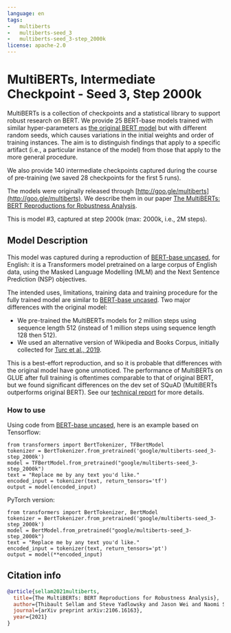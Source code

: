 ```yaml
---
language: en
tags:
-   multiberts
-   multiberts-seed_3
-   multiberts-seed_3-step_2000k
license: apache-2.0
---
```


# MultiBERTs, Intermediate Checkpoint - Seed 3, Step 2000k

MultiBERTs is a collection of checkpoints and a statistical library to support
robust research on BERT. We provide 25 BERT-base models trained with
similar hyper-parameters as
[the original BERT model](https://github.com/google-research/bert) but
with different random seeds, which causes variations in the initial weights and order of
training instances. The aim is to distinguish findings that apply to a specific
artifact (i.e., a particular instance of the model) from those that apply to the
more general procedure.

We also provide 140 intermediate checkpoints captured
during the course of pre-training (we saved 28 checkpoints for the first 5 runs).

The models were originally released through
[http://goo.gle/multiberts](http://goo.gle/multiberts). We describe them in our
paper
[The MultiBERTs: BERT Reproductions for Robustness Analysis](https://arxiv.org/abs/2106.16163).

This is model #3, captured at step 2000k (max: 2000k, i.e., 2M steps).

## Model Description

This model was captured during a reproduction of
[BERT-base uncased](https://github.com/google-research/bert), for English: it
is a Transformers model pretrained on a large corpus of English data, using the
Masked Language Modelling (MLM) and the Next Sentence Prediction (NSP)
objectives.

The intended uses, limitations, training data and training procedure for the fully trained model are similar
to [BERT-base uncased](https://github.com/google-research/bert). Two major
differences with the original model:

*   We pre-trained the MultiBERTs models for 2 million steps using sequence
    length 512 (instead of 1 million steps using sequence length 128 then 512).
*   We used an alternative version of Wikipedia and Books Corpus, initially
    collected for [Turc et al., 2019](https://arxiv.org/abs/1908.08962).

This is a best-effort reproduction, and so it is probable that differences with
the original model have gone unnoticed. The performance of MultiBERTs on GLUE after full training is oftentimes comparable to that of original
BERT, but we found significant differences on the dev set of SQuAD (MultiBERTs outperforms original BERT).
See our [technical report](https://arxiv.org/abs/2106.16163) for more details.

### How to use

Using code from
[BERT-base uncased](https://huggingface.co/bert-base-uncased), here is an example based on
Tensorflow:

```
from transformers import BertTokenizer, TFBertModel
tokenizer = BertTokenizer.from_pretrained('google/multiberts-seed_3-step_2000k')
model = TFBertModel.from_pretrained("google/multiberts-seed_3-step_2000k")
text = "Replace me by any text you'd like."
encoded_input = tokenizer(text, return_tensors='tf')
output = model(encoded_input)
```

PyTorch version:

```
from transformers import BertTokenizer, BertModel
tokenizer = BertTokenizer.from_pretrained('google/multiberts-seed_3-step_2000k')
model = BertModel.from_pretrained("google/multiberts-seed_3-step_2000k")
text = "Replace me by any text you'd like."
encoded_input = tokenizer(text, return_tensors='pt')
output = model(**encoded_input)
```

## Citation info

```bibtex
@article{sellam2021multiberts,
  title={The MultiBERTs: BERT Reproductions for Robustness Analysis},
  author={Thibault Sellam and Steve Yadlowsky and Jason Wei and Naomi Saphra and Alexander D'Amour and Tal Linzen and Jasmijn Bastings and Iulia Turc and Jacob Eisenstein and Dipanjan Das and Ian Tenney and Ellie Pavlick},
  journal={arXiv preprint arXiv:2106.16163},
  year={2021}
}
```
